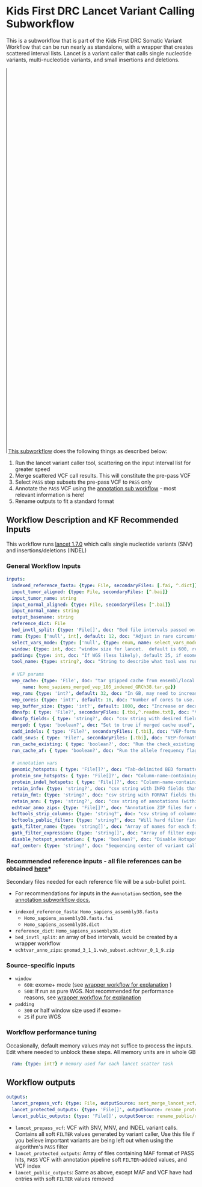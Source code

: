 # Kids First DRC Lancet Variant Calling Subworkflow
This is a subworkflow that is part of the Kids First DRC Somatic Variant Workflow that can be run nearly as standalone, with a wrapper that creates scattered interval lists.
Lancet is a variant caller that calls single nucleotide variants, multi-nucleotide variants, and small insertions and deletions.

![Lancet workflow diagram](../docs/kfdrc_lancet_sub_wf.cwl.png)
[This subworkflow](../sub_workflows/kfdrc_lancet_sub_wf.cwl) does the following things as described below:

1. Run the lancet variant caller tool, scattering on the input interval list for greater speed
1. Merge scattered VCF call results. This will constitute the pre-pass VCF
1. Select `PASS` step subsets the pre-pass VCF to `PASS` only
1. Annotate the `PASS` VCF using the [annotation sub workflow](kfdrc_annotation_subworkflow.md) - most relevant information is here!
1. Rename outputs to fit a standard format

## Workflow Description and KF Recommended Inputs
This workflow runs [lancet 1.7.0](https://github.com/nygenome/lancet/tree/v1.0.7) which calls single nucleotide variants (SNV) and insertions/deletions (INDEL)

### General Workflow Inputs
```yaml
inputs:
  indexed_reference_fasta: {type: File, secondaryFiles: [.fai, ^.dict]}
  input_tumor_aligned: {type: File, secondaryFiles: [^.bai]}
  input_tumor_name: string
  input_normal_aligned: {type: File, secondaryFiles: [^.bai]}
  input_normal_name: string
  output_basename: string
  reference_dict: File
  bed_invtl_split: {type: 'File[]', doc: "Bed file intervals passed on from and outside pre-processing step"}
  ram: {type: ['null', int], default: 12, doc: "Adjust in rare circumstances in which 12 GB is not enough."}
  select_vars_mode: {type: ['null', {type: enum, name: select_vars_mode, symbols: ["gatk", "grep"]}], doc: "Choose 'gatk' for SelectVariants tool, or 'grep' for grep expression", default: "gatk"}
  window: {type: int, doc: "window size for lancet.  default is 600, recommend 500 for WGS, 600 for exome+"}
  padding: {type: int, doc: "If WGS (less likely), default 25, if exome+, recommend half window size"}
  tool_name: {type: string?, doc: "String to describe what tool was run as part of file name", default: "lancet_somatic"}

  # VEP params
  vep_cache: {type: 'File', doc: "tar gzipped cache from ensembl/local converted cache",  "sbg:suggestedValue": {class: File, path: 6332f8e47535110eb79c794f,
      name: homo_sapiens_merged_vep_105_indexed_GRCh38.tar.gz}}
  vep_ram: {type: 'int?', default: 32, doc: "In GB, may need to increase this value depending on the size/complexity of input"}
  vep_cores: {type: 'int?', default: 16, doc: "Number of cores to use. May need to increase for really large inputs"}
  vep_buffer_size: {type: 'int?', default: 1000, doc: "Increase or decrease to balance speed and memory usage"}
  dbnsfp: { type: 'File?', secondaryFiles: [.tbi,^.readme.txt], doc: "VEP-formatted plugin file, index, and readme file containing dbNSFP annotations" }
  dbnsfp_fields: { type: 'string?', doc: "csv string with desired fields to annotate. Use ALL to grab all"}
  merged: { type: 'boolean?', doc: "Set to true if merged cache used", default: true }
  cadd_indels: { type: 'File?', secondaryFiles: [.tbi], doc: "VEP-formatted plugin file and index containing CADD indel annotations" }
  cadd_snvs: { type: 'File?', secondaryFiles: [.tbi], doc: "VEP-formatted plugin file and index containing CADD SNV annotations" }
  run_cache_existing: { type: 'boolean?', doc: "Run the check_existing flag for cache" }
  run_cache_af: { type: 'boolean?', doc: "Run the allele frequency flags for cache" }

  # annotation vars
  genomic_hotspots: { type: 'File[]?', doc: "Tab-delimited BED formatted file(s) containing hg38 genomic positions corresponding to hotspots", "sbg:suggestedValue": [{class: File, path: 607713829360f10e3982a423, name: tert.bed}] }
  protein_snv_hotspots: { type: 'File[]?', doc: "Column-name-containing, tab-delimited file(s) containing protein names and amino acid positions corresponding to hotspots", "sbg:suggestedValue": [{class: File, path: 663d2bcc27374715fccd8c6a, name: protein_snv_cancer_hotspots_v2.ENS105_liftover.tsv}] }
  protein_indel_hotspots: { type: 'File[]?', doc: "Column-name-containing, tab-delimited file(s) containing protein names and amino acid position ranges corresponding to hotspots", "sbg:suggestedValue": [{class: File, path: 663d2bcc27374715fccd8c6f, name: protein_indel_cancer_hotspots_v2.ENS105_liftover.tsv}] }
  retain_info: {type: 'string?', doc: "csv string with INFO fields that you want to keep", default: "gnomad_3_1_1_AC,gnomad_3_1_1_AN,gnomad_3_1_1_AF,gnomad_3_1_1_nhomalt,gnomad_3_1_1_AC_popmax,gnomad_3_1_1_AN_popmax,gnomad_3_1_1_AF_popmax,gnomad_3_1_1_nhomalt_popmax,gnomad_3_1_1_AC_controls_and_biobanks,gnomad_3_1_1_AN_controls_and_biobanks,gnomad_3_1_1_AF_controls_and_biobanks,gnomad_3_1_1_AF_non_cancer,gnomad_3_1_1_primate_ai_score,gnomad_3_1_1_splice_ai_consequence,MBQ,TLOD,HotSpotAllele"}
  retain_fmt: {type: 'string?', doc: "csv string with FORMAT fields that you want to keep"}
  retain_ann: { type: 'string?', doc: "csv string of annotations (within the VEP CSQ/ANN) to retain as extra columns in MAF", default: "HGVSg" }
  echtvar_anno_zips: {type: 'File[]?', doc: "Annotation ZIP files for echtvar anno"}
  bcftools_strip_columns: {type: 'string?', doc: "csv string of columns to strip if needed to avoid conflict, i.e INFO/AF"}
  bcftools_public_filter: {type: 'string?', doc: "Will hard filter final result to create a public version", default: FILTER="PASS"|INFO/HotSpotAllele=1}
  gatk_filter_name: {type: 'string[]', doc: "Array of names for each filter tag to add, recommend: [\"NORM_DP_LOW\", \"GNOMAD_AF_HIGH\"]"}
  gatk_filter_expression: {type: 'string[]', doc: "Array of filter expressions to establish criteria to tag variants with. See https://gatk.broadinstitute.org/hc/en-us/articles/360036730071-VariantFiltration, recommend: \"vc.getGenotype('\" + inputs.input_normal_name + \"').getDP() <= 7\"), \"gnomad_3_1_1_AF != '.' && gnomad_3_1_1_AF > 0.001\"]"}
  disable_hotspot_annotation: { type: 'boolean?', doc: "Disable Hotspot Annotation and skip this task.", default: false }
  maf_center: {type: 'string?', doc: "Sequencing center of variant called", default: "."}
```
### Recommended reference inputs - all file references can be obtained [here](https://cavatica.sbgenomics.com/u/kfdrc-harmonization/kf-references/)*
Secondary files needed for each reference file will be a sub-bullet point.
* For recommendations for inputs in the `#annotation` section, see the [annotation subworkflow docs.](../docs/kfdrc_annotation_subworkflow.md)
 - `indexed_reference_fasta`: `Homo_sapiens_assembly38.fasta`
   - `Homo_sapiens_assembly38.fasta.fai`
   - `Homo_sapiens_assembly38.dict`
 - `reference_dict`: `Homo_sapiens_assembly38.dict`
 - `bed_invtl_split`: an array of bed intervals, would be created by a wrapper workflow
 - `echtvar_anno_zips`: `gnomad_3_1_1.vwb_subset.echtvar_0_1_9.zip`

### Source-specific inputs
 - `window`
   - `600`: exome+ mode (see [wrapper workflow for explanation](../docs/kfdrc_lancet_standalone_wf.md#extended_use_case) )
   - `500`: If run as pure WGS. Not recommended for performance reasons, see [wrapper workflow for explanation](../docs/kfdrc_lancet_standalone_wf.md#extended_use_case)
 - `padding`
   - `300` or half window size used if exome+
   - `25` if pure WGS
### Workflow performance tuning
Occasionally, default memory values may not suffice to process the inputs.
Edit where needed to unblock these steps.
All memory units are in whole GB
```yaml
  ram: {type: int?} # memory used for each lancet scatter task
```
## Workflow outputs
```yaml
outputs:
  lancet_prepass_vcf: {type: File, outputSource: sort_merge_lancet_vcf/merged_vcf}
  lancet_protected_outputs: {type: 'File[]', outputSource: rename_protected/renamed_files}
  lancet_public_outputs: {type: 'File[]', outputSource: rename_public/renamed_files}
```

 - `lancet_prepass_vcf`: VCF with SNV, MNV, and INDEL variant calls. Contains all soft `FILTER` values generated by variant caller, Use this file if you believe important variants are being left out when using the algorithm's `PASS` filter
 - `lancet_protected_outputs`: Array of files containing MAF format of PASS hits, `PASS` VCF with annotation pipeline soft `FILTER`-added values, and VCF index
 - `lancet_public_outputs`: Same as above, except MAF and VCF have had entries with soft `FILTER` values removed
